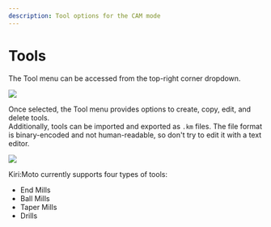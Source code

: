 ```yaml
---
description: Tool options for the CAM mode
---
```


# Tools

The Tool menu can be accessed from the top-right corner dropdown.

![](/img/CAM/toolsTab.png)

Once selected, the Tool menu provides options to create, copy, edit, and delete tools.  
Additionally, tools can be imported and exported as `.km` files. The file format is binary-encoded and not human-readable, so don't try to edit it with a text editor.

![](/img/CAM/toolMenu.png)

Kiri:Moto currently supports four types of tools:

- End Mills
- Ball Mills
- Taper Mills
- Drills
